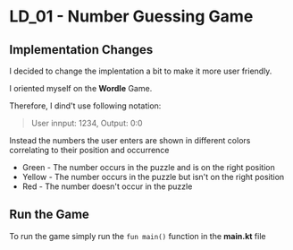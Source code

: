 # LD_01 - Number Guessing Game
## Implementation Changes
I decided to change the implentation a bit to make it more user friendly.

I oriented myself on the **Wordle** Game.

Therefore, I dind't use following notation:
> User innput: 1234, Output: 0:0

Instead the numbers the user enters are shown in different colors correlating to their position and occurrence
* Green - The number occurs in the puzzle and is on the right position
* Yellow - The number occurs in the puzzle but isn't on the right position
* Red - The number doesn't occur in the puzzle

## Run the Game
To run the game simply run the `fun main()` function in the **main.kt** file
